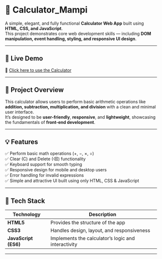 # 🧮 Calculator_Mampi

A simple, elegant, and fully functional **Calculator Web App** built using **HTML, CSS, and JavaScript**.  
This project demonstrates core web development skills — including **DOM manipulation, event handling, styling, and responsive UI design**.

---

## 🚀 Live Demo
🔗 [Click here to use the Calculator](https://mampi-das.github.io/Calculator_Mampi/)

---

## 📝 Project Overview
This calculator allows users to perform basic arithmetic operations like **addition, subtraction, multiplication, and division** with a clean and minimal user interface.  
It’s designed to be **user-friendly**, **responsive**, and **lightweight**, showcasing the fundamentals of **front-end development**.

---

## 💡 Features

✅ Perform basic math operations (+, −, ×, ÷)  
✅ Clear (C) and Delete (⌫) functionality  
✅ Keyboard support for smooth typing  
✅ Responsive design for mobile and desktop users  
✅ Error handling for invalid expressions  
✅ Simple and attractive UI built using only HTML, CSS & JavaScript  

---

## 🧱 Tech Stack

| Technology | Description |
|-------------|-------------|
| **HTML5**   | Provides the structure of the app |
| **CSS3**    | Handles design, layout, and responsiveness |
| **JavaScript (ES6)** | Implements the calculator’s logic and interactivity |

---

